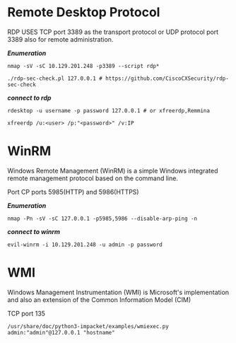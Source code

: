 # Remote Desktop Protocol  

RDP USES TCP port 3389 as the transport protocol or  UDP protocol  port 3389 also for remote administration.

***Enumeration***

```shell
nmap -sV -sC 10.129.201.248 -p3389 --script rdp*

```
```shell
./rdp-sec-check.pl 127.0.0.1 # https://github.com/CiscoCXSecurity/rdp-sec-check 

```

***connect to rdp***

```shell
rdesktop -u username -p password 127.0.0.1 # or xfreerdp,Remmina

xfreerdp /u:<user> /p:"<password>" /v:IP
```
# WinRM 

Windows Remote Management (WinRM) is a simple Windows integrated remote management protocol based on the command line.

Port CP ports 5985(HTTP) and 5986(HTTPS) 

***Enumeration***

```shell
nmap -Pn -sV -sC 127.0.0.1 -p5985,5986 --disable-arp-ping -n

```

***connect to winrm***

```shell
evil-winrm -i 10.129.201.248 -u admin -p password

```

# WMI 

Windows Management Instrumentation (WMI) is Microsoft's implementation and also an extension of the Common Information Model (CIM) 

TCP port 135 

```shell
/usr/share/doc/python3-impacket/examples/wmiexec.py admin:"admin"@127.0.0.1 "hostname"
```
